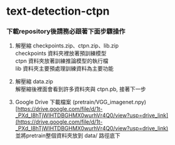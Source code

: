 # text-detection-ctpn

### 下載repository後請務必跟著下面步驟操作

1. 解壓縮 checkpoints.zip、ctpn.zip、lib.zip  
   checkpoints 資料夾裡放著預訓練模型  
   ctpn 資料夾放著訓練推論模型的執行檔  
   lib 資料夾主要預處理訓練資料為主要功能  
   
3. 解壓縮 data.zip  
   解壓縮後裡面會看到許多資料夾與 ctpn.pb, 接著下一步  

4. Google Drive 下載檔案 (pretrain/VGG_imagenet.npy)  
[https://drive.google.com/file/d/1t-_PXd_I8hTjWIHTDBGHMX0wurhVr4Q0/view?usp=drive_link](https://drive.google.com/file/d/1t-_PXd_I8hTjWIHTDBGHMX0wurhVr4Q0/view?usp=drive_link)  
並將pretrain整個資料夾放到 data/ 路徑底下  
